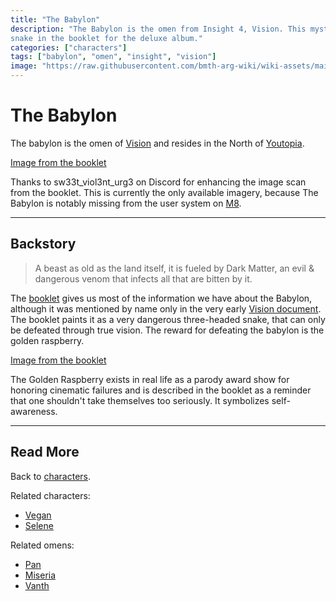 ```yaml
---
title: "The Babylon"
description: "The Babylon is the omen from Insight 4, Vision. This mysterious insight was finally revealed to be a three-headed 
snake in the booklet for the deluxe album."
categories: ["characters"]
tags: ["babylon", "omen", "insight", "vision"]
image: "https://raw.githubusercontent.com/bmth-arg-wiki/wiki-assets/main/characters/babylon/babylon-300x300.jpg"
---
```


# The Babylon

The babylon is the omen of [Vision](../lore/insight4-vision) and resides in the North of [Youtopia](../lore/youtopia).

[Image from the booklet](https://raw.githubusercontent.com/bmth-arg-wiki/wiki-assets/main/characters/babylon/babylon.png)

Thanks to sw33t_viol3nt_urg3 on Discord for enhancing the image scan from the booklet. This is currently the only 
available imagery, because The Babylon is notably missing from the user system on [M8](../m8).

***

## Backstory

> A beast as old as the land itself, it is fueled by Dark Matter, an evil & dangerous venom 
> that infects all that are bitten by it.

The [booklet](../lore/booklet) gives us most of the information we have about the Babylon, although 
it was mentioned by name only in the very early [Vision document](../lore/insight4-vision). The booklet 
paints it as a very dangerous three-headed snake, that can only be defeated through true vision. 
The reward for defeating the babylon is the golden raspberry.

[Image from the booklet](https://raw.githubusercontent.com/bmth-arg-wiki/wiki-assets/main/characters/babylon/golden_raspberry.jpg)

The Golden Raspberry exists in real life as a parody award show for honoring cinematic failures and is described in the 
booklet as a reminder that one shouldn't take themselves too seriously. It symbolizes self-awareness.

***

## Read More

Back to [characters](characters). 

Related characters:

- [Vegan](vegan)
- [Selene](selene)

Related omens:

- [Pan](pan)
- [Miseria](miseria)
- [Vanth](vanth)